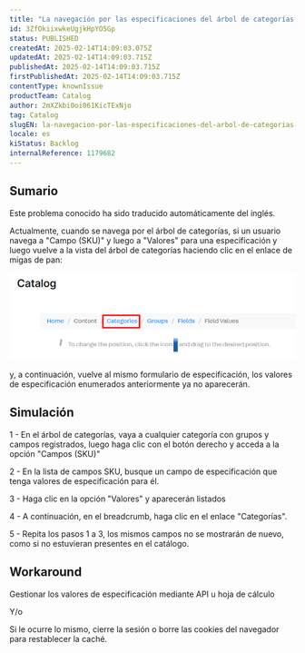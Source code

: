 ```yaml
---
title: "La navegación por las especificaciones del árbol de categorías puede devolver datos incorrectos"
id: 3ZfOkiixwkeUgjkHpYO5Gp
status: PUBLISHED
createdAt: 2025-02-14T14:09:03.075Z
updatedAt: 2025-02-14T14:09:03.715Z
publishedAt: 2025-02-14T14:09:03.715Z
firstPublishedAt: 2025-02-14T14:09:03.715Z
contentType: knownIssue
productTeam: Catalog
author: 2mXZkbi0oi061KicTExNjo
tag: Catalog
slugEN: la-navegacion-por-las-especificaciones-del-arbol-de-categorias-puede-devolver-datos-incorrectos
locale: es
kiStatus: Backlog
internalReference: 1179682
---
```


## Sumario

<div class="alert alert-info">
  <p>Este problema conocido ha sido traducido automáticamente del inglés.</p>
</div>


Actualmente, cuando se navega por el árbol de categorías, si un usuario navega a "Campo (SKU)" y luego a "Valores" para una especificación y luego vuelve a la vista del árbol de categorías haciendo clic en el enlace de migas de pan:

 ![](https://raw.githubusercontent.com/vtexdocs/help-center-content/refs/heads/main/docs/es/known-issues/Catalog/la-navegacion-por-las-especificaciones-del-arbol-de-categorias-puede-devolver-datos-incorrectos_1.png)

y, a continuación, vuelve al mismo formulario de especificación, los valores de especificación enumerados anteriormente ya no aparecerán.


##

## Simulación


1 - En el árbol de categorías, vaya a cualquier categoría con grupos y campos registrados, luego haga clic con el botón derecho y acceda a la opción "Campos (SKU)"

2 - En la lista de campos SKU, busque un campo de especificación que tenga valores de especificación para él.

3 - Haga clic en la opción "Valores" y aparecerán listados

4 - A continuación, en el breadcrumb, haga clic en el enlace "Categorías".

5 - Repita los pasos 1 a 3, los mismos campos no se mostrarán de nuevo, como si no estuvieran presentes en el catálogo.



## Workaround


Gestionar los valores de especificación mediante API u hoja de cálculo

Y/o

Si le ocurre lo mismo, cierre la sesión o borre las cookies del navegador para restablecer la caché.





